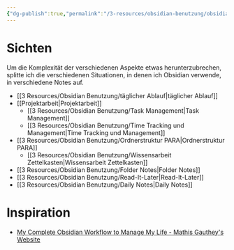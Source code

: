```yaml
---
{"dg-publish":true,"permalink":"/3-resources/obsidian-benutzung/obsidian-benutzung/","pinned":true,"created":"2024-04-14T11:15:34.188+02:00","updated":"2024-04-18T14:09:21.810+02:00"}
---
```



# Sichten

Um die Komplexität der verschiedenen Aspekte etwas herunterzubrechen, splitte ich die verschiedenen Situationen, in denen ich Obsidian verwende, in verschiedene Notes auf.

- [[3 Resources/Obsidian Benutzung/täglicher Ablauf\|täglicher Ablauf]]
- [[Projektarbeit\|Projektarbeit]]
	- [[3 Resources/Obsidian Benutzung/Task Management\|Task Management]]
	- [[3 Resources/Obsidian Benutzung/Time Tracking und Management\|Time Tracking und Management]]
- [[3 Resources/Obsidian Benutzung/Ordnerstruktur PARA\|Ordnerstruktur PARA]]
	- [[3 Resources/Obsidian Benutzung/Wissensarbeit Zettelkasten\|Wissensarbeit Zettelkasten]]
- [[3 Resources/Obsidian Benutzung/Folder Notes\|Folder Notes]]
- [[3 Resources/Obsidian Benutzung/Read-It-Later\|Read-It-Later]]
- [[3 Resources/Obsidian Benutzung/Daily Notes\|Daily Notes]]

# Inspiration

- [My Complete Obsidian Workflow to Manage My Life - Mathis Gauthey's Website](https://mathisgauthey.github.io/my-complete-obsidian-workflow-to-manage-my-life/)

